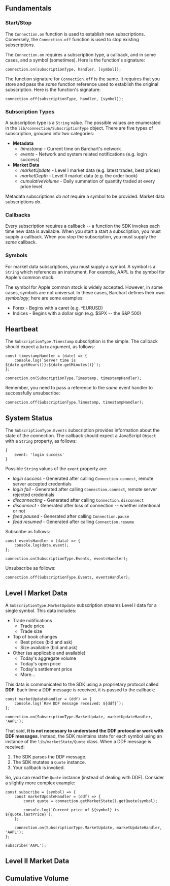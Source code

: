 ## Fundamentals

### Start/Stop

The ```Connection.on``` function is used to establish new subscriptions. Conversely, the ```Connection.off``` function is used to stop existing subscriptions.

The ```Connection.on``` requires a subscription type, a callback, and in some cases, and a symbol (sometimes). Here is the function's signature:

	connection.on(subscriptionType, handler, [symbol]);

The function signature for ```Connection.off``` is the same. It requires that you store and pass the *same* function reference used to establish the original subscription. Here is the function's signature:

	connection.off(subscriptionType, handler, [symbol]);

### Subscription Types

A subscription type is a ```String``` value. The possible values are enumerated in the ```lib/connection/SubscriptionType``` object. There are five types of subscription, grouped into two categories:

* **Metadata**
  * *timestamp* - Current time on Barchart's network
  * *events* - Network and system related notifications (e.g. login success)
* **Market Data**
  * *marketUpdate* - Level I market data (e.g. latest trades, best prices)
  * *marketDepth* - Level II market data (e.g. the order book)
  * *cumulativeVolume* - Daily summation of quantity traded at every price level

Metadata subscriptions *do not* require a symbol to be provided. Market data subscriptions *do*.

### Callbacks

Every subscription requires a callback -- a function the SDK invokes each time new data is available. When you start a start a subscription, you must supply a callback. When you stop the subscription, you must supply the *same* callback.

### Symbols

For market data subscriptions, you must supply a symbol. A symbol is a ```String``` which references an instrument. For example, AAPL is the symbol for Apple's common stock.

The symbol for Apple common stock is widely accepted. However, in some cases, symbols are not universal. In these cases, Barchart defines their own *symbology*; here are some examples:

* Forex - Begins with a caret (e.g. ^EURUSD)
* Indices - Begins with a dollar sign (e.g. $SPX -- the S&P 500)

## Heartbeat

The ```SubscriptionType.Timestamp``` subscription is the simple. The callback should expect a ```Date``` argument, as follows:

	const timestampHandler = (date) => {
		console.log(`Server time is ${date.getHours()}:${date.getMinutes()}`);
	};

	connection.on(SubscriptionType.Timestamp, timestampHandler);

Remember, you need to pass a reference to the *same* event handler to successfully unsubscribe:

	connection.off(SubscriptionType.Timestamp, timestampHandler);

## System Status

The ```SubscriptionType.Events``` subscription provides information about the state of the connection. The callback should expect a JavaScript ```Object``` with a ```String``` property, as follows:

	{
		event: 'login success'
	}

Possible ```String``` values of the ```event``` property are:

* *login success* - Generated after calling ```Connection.connect```, remote server accepted credentials
* *login fail* - Generated after calling ```Connection.connect```, remote server rejected credentials
* *disconnecting* - Generated after calling ```Connection.disconnect```
* *disconnect* - Generated after loss of connection -- whether intentional or not
* *feed paused* - Generated after calling ```Connection.pause```
* *feed resumed* - Generated after calling ```Connection.resume```

Subscribe as follows:

	const eventsHandler = (data) => {
		console.log(data.event);
	};

	connection.on(SubscriptionType.Events, eventsHandler);

Unsubscribe as follows:

	connection.off(SubscriptionType.Events, eventsHandler);

## Level I Market Data

A ```SubscriptionType.MarketUpdate``` subscription streams Level I data for a single symbol. This data includes:

* Trade notifications
  * Trade price
  * Trade size
* Top of book changes
  * Best prices (bid and ask)
  * Size available (bid and ask)
* Other (as applicable and available)
  * Today's aggregate volume
  * Today's open price
  * Today's settlement price
  * More...

This data is communicated to the SDK using a proprietary protocol called **DDF**. Each time a DDF message is received, it is passed to the callback:

	const marketUpdateHandler = (ddf) => {
		console.log(`Raw DDF message received: ${ddf}`);
	};

	connection.on(SubscriptionType.MarketUpdate, marketUpdateHandler, 'AAPL');

That said, **it is not necessary to understand the DDF protocol or work with DDF messages**. Instead, the SDK maintains state for each symbol using an instance of the ```lib/marketState/Quote``` class. When a DDF message is received:

1. The SDK parses the DDF message.
2. The SDK mutates a ```Quote``` instance.
3. Your callback is invoked.

So, you can read the ```Quote``` instance (instead of dealing with DDF). Consider a slightly more complex example:

	const subscribe = (symbol) => {
		const marketUpdateHandler = (ddf) => {
			const quote = connection.getMarketState().getQuote(symbol);

			console.log(`Current price of ${symbol} is ${quote.lastPrice}`);
		};

		connection.on(SubscriptionType.MarketUpdate, marketUpdateHandler, 'AAPL');
	};

	subscribe('AAPL');

## Level II Market Data

## Cumulative Volume

